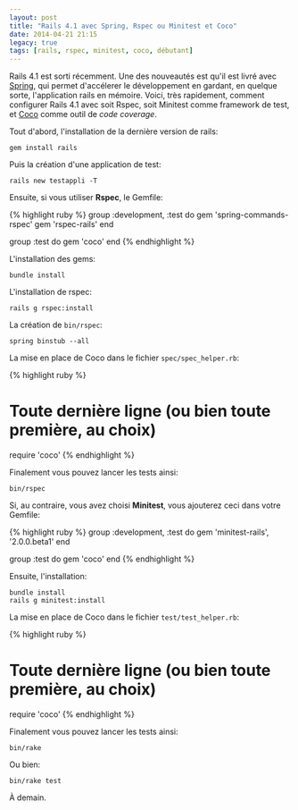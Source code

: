 ```yaml
---
layout: post
title: "Rails 4.1 avec Spring, Rspec ou Minitest et Coco"
date: 2014-04-21 21:15
legacy: true
tags: [rails, rspec, minitest, coco, débutant]
---
```




Rails 4.1 est sorti récemment. Une des nouveautés est qu'il est livré avec
[Spring](https://github.com/rails/spring), qui permet d'accélerer le
développement en gardant, en quelque sorte, l'application rails en mémoire.
Voici, très rapidement, comment configurer Rails 4.1 avec soit Rspec, soit
Minitest comme framework de test, et [Coco](https://github.com/lkdjiin/coco) comme outil de *code coverage*.

<!-- more -->

Tout d'abord, l'installation de la dernière version de rails:

    gem install rails

Puis la création d'une application de test:

    rails new testappli -T

Ensuite, si vous utiliser **Rspec**, le Gemfile:

{% highlight ruby %}
group :development, :test do
  gem 'spring-commands-rspec'
  gem 'rspec-rails'
end

group :test do
  gem 'coco'
end
{% endhighlight %}

L'installation des gems:

    bundle install

L'installation de rspec:

    rails g rspec:install

La création de `bin/rspec`:

    spring binstub --all

La mise en place de Coco dans le fichier `spec/spec_helper.rb`:

{% highlight ruby %}
# Toute dernière ligne (ou bien toute première, au choix)
require 'coco'
{% endhighlight %}

Finalement vous pouvez lancer les tests ainsi:

    bin/rspec


Si, au contraire, vous avez choisi **Minitest**, vous ajouterez ceci dans votre Gemfile:

{% highlight ruby %}
group :development, :test do
  gem 'minitest-rails', '2.0.0.beta1'
end

group :test do
  gem 'coco'
end
{% endhighlight %}

Ensuite, l'installation:

    bundle install
    rails g minitest:install 


La mise en place de Coco dans le fichier `test/test_helper.rb`:

{% highlight ruby %}
# Toute dernière ligne (ou bien toute première, au choix)
require 'coco'
{% endhighlight %}

Finalement vous pouvez lancer les tests ainsi:

    bin/rake

Ou bien:

    bin/rake test



À demain.



